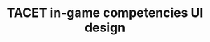 ---
title: "TACET in-game competencies UI design"
type: "thumb"
weight: 13
draft: false
url_sml: "/images/design/thumbs/sml/TACET_competencies_UI"
url_lge: "/images/design/thumbs/lge/TACET_competencies_UI"
alt: "TACET in-game competencies application UI design"
---